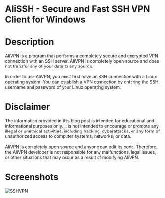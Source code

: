 # AliSSH - Secure and Fast SSH VPN Client for Windows<br>

# Description
AliVPN is a program that performs a completely secure and encrypted VPN connection with an SSH server. AliVPN is completely open source and does not transfer any of your data to any source.
<br><br>
In order to use AliVPN, you must first have an SSH connection with a Linux operating system. You can establish a VPN connection by entering the SSH username and password of your Linux operating system.

# Disclaimer
The information provided in this blog post is intended for educational and informational purposes only. It is not intended to encourage or promote any illegal or unethical activities, including hacking, cyberattacks, or any form of unauthorized access to computer systems, networks, or data.
<br><br>
AliVPN is completely open source and anyone can edit its code. Therefore, the AliVPN developer is not responsible for any malfunctions, legal issues, or other situations that may occur as a result of modifying AliVPN.

# Screenshots
![SSHVPN](https://github.com/user-attachments/assets/676c85af-da6c-4f21-b00c-54f2b140811e)
